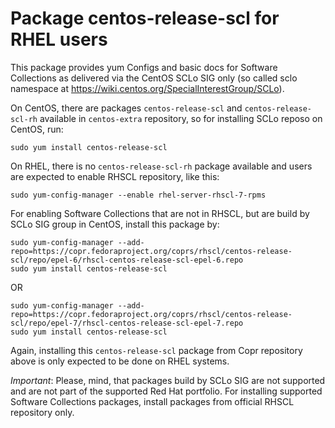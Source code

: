 # Package centos-release-scl for RHEL users

This package provides yum Configs and basic docs for Software Collections
as delivered via the CentOS SCLo SIG only (so called sclo namespace at
https://wiki.centos.org/SpecialInterestGroup/SCLo).

On CentOS, there are packages `centos-release-scl` and `centos-release-scl-rh`
available in `centos-extra` repository, so for installing SCLo reposo
on CentOS, run:

```
sudo yum install centos-release-scl
```

On RHEL, there is no `centos-release-scl-rh` package available and users are expected to enable RHSCL repository, like this:

```
sudo yum-config-manager --enable rhel-server-rhscl-7-rpms
```

For enabling Software Collections that are not in RHSCL, but are build by SCLo SIG group in CentOS, install this package by:

```
sudo yum-config-manager --add-repo=https://copr.fedoraproject.org/coprs/rhscl/centos-release-scl/repo/epel-6/rhscl-centos-release-scl-epel-6.repo
sudo yum install centos-release-scl
```

OR

```
sudo yum-config-manager --add-repo=https://copr.fedoraproject.org/coprs/rhscl/centos-release-scl/repo/epel-7/rhscl-centos-release-scl-epel-7.repo
sudo yum install centos-release-scl
```

Again, installing this `centos-release-scl` package from Copr repository above is only expected to be done on RHEL systems.

*Important*: Please, mind, that packages build by SCLo SIG are not supported and are not part of the supported Red Hat portfolio. For installing supported Software Collections packages, install packages from official RHSCL repository only.
